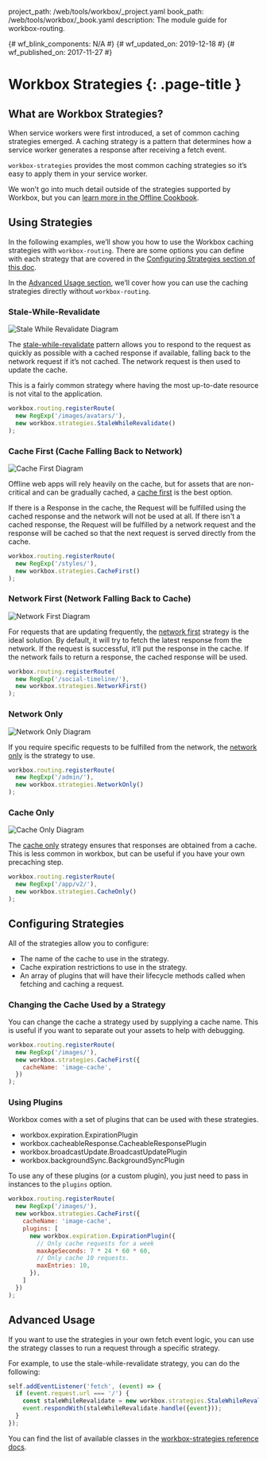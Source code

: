 project_path: /web/tools/workbox/_project.yaml
book_path: /web/tools/workbox/_book.yaml
description: The module guide for workbox-routing.

{# wf_blink_components: N/A #}
{# wf_updated_on: 2019-12-18 #}
{# wf_published_on: 2017-11-27 #}

# Workbox Strategies {: .page-title }

## What are Workbox Strategies?

When service workers were first introduced, a set of common caching strategies
emerged. A caching strategy is a pattern that determines how a service worker
generates a response after receiving a fetch event.

`workbox-strategies` provides the most common caching strategies so it’s easy to
apply them in your service worker.

We won’t go into much detail outside of the strategies supported by Workbox,
but you can [learn more in the Offline Cookbook](/web/fundamentals/instant-and-offline/offline-cookbook/).

## Using Strategies

In the following examples, we’ll show you how to use the Workbox caching
strategies with `workbox-routing`. There are some options you can define with
each strategy that are covered in the
[Configuring Strategies section of this doc](#configuring_strategies).

In the [Advanced Usage section](#advanced_usage), we’ll cover how you can use
the caching strategies directly without `workbox-routing`.

### Stale-While-Revalidate

![Stale While Revalidate Diagram](../images/modules/workbox-strategies/stale-while-revalidate.png)

The [stale-while-revalidate](/web/fundamentals/instant-and-offline/offline-cookbook/#stale-while-revalidate)
pattern allows you to respond to the request as quickly as possible with a
cached response if available, falling back to the network request if it’s
not cached. The network request is then used to update the cache.

This is a fairly common strategy where having the most up-to-date resource
is not vital to the application.

```javascript
workbox.routing.registerRoute(
  new RegExp('/images/avatars/'),
  new workbox.strategies.StaleWhileRevalidate()
);
```

### Cache First (Cache Falling Back to Network)

![Cache First Diagram](../images/modules/workbox-strategies/cache-first.png)

Offline web apps will rely heavily on the cache, but for assets that are
non-critical and can be gradually cached, a
[cache first](/web/fundamentals/instant-and-offline/offline-cookbook/#cache-falling-back-to-network)
is the best option.

If there is a Response in the cache, the Request will be fulfilled using the
cached response and the network will not be used at all. If there isn't a cached
response, the Request will be fulfilled by a network request and the response
will be cached so that the next request is served directly from the cache.

```javascript
workbox.routing.registerRoute(
  new RegExp('/styles/'),
  new workbox.strategies.CacheFirst()
);
```

### Network First (Network Falling Back to Cache)

![Network First Diagram](../images/modules/workbox-strategies/network-first.png)

For requests that are updating frequently, the
[network first](/web/fundamentals/instant-and-offline/offline-cookbook/#network-falling-back-to-cache)
strategy is the ideal solution. By default, it will try to fetch the latest
response from the network. If the request is successful, it’ll put the response
in the cache. If the network fails to return a response, the cached response
will be used.

```javascript
workbox.routing.registerRoute(
  new RegExp('/social-timeline/'),
  new workbox.strategies.NetworkFirst()
);
```

### Network Only

![Network Only Diagram](../images/modules/workbox-strategies/network-only.png)

If you require specific requests to be fulfilled from the network, the
[network only](/web/fundamentals/instant-and-offline/offline-cookbook/#network-only)
is the strategy to use.

```javascript
workbox.routing.registerRoute(
  new RegExp('/admin/'),
  new workbox.strategies.NetworkOnly()
);
```

### Cache Only

![Cache Only Diagram](../images/modules/workbox-strategies/cache-only.png)

The [cache only](/web/fundamentals/instant-and-offline/offline-cookbook/#cache-only)
strategy ensures that responses are obtained from a cache. This is less common
in workbox, but can be useful if you have your own precaching step.

```javascript
workbox.routing.registerRoute(
  new RegExp('/app/v2/'),
  new workbox.strategies.CacheOnly()
);
```

## Configuring Strategies

All of the strategies allow you to configure:

- The name of the cache to use in the strategy.
- Cache expiration restrictions to use in the strategy.
- An array of plugins that will have their lifecycle methods called when
  fetching and caching a request.

### Changing the Cache Used by a Strategy
You can change the cache a strategy used by supplying a cache name. This is
useful if you want to separate out your assets to help with debugging.

```javascript
workbox.routing.registerRoute(
  new RegExp('/images/'),
  new workbox.strategies.CacheFirst({
    cacheName: 'image-cache',
  })
);
```

### Using Plugins
Workbox comes with a set of plugins that can be used with these strategies.

- workbox.expiration.ExpirationPlugin
- workbox.cacheableResponse.CacheableResponsePlugin
- workbox.broadcastUpdate.BroadcastUpdatePlugin
- workbox.backgroundSync.BackgroundSyncPlugin

To use any of these plugins (or a custom plugin), you just need to pass in
instances to the `plugins` option.

```javascript
workbox.routing.registerRoute(
  new RegExp('/images/'),
  new workbox.strategies.CacheFirst({
    cacheName: 'image-cache',
    plugins: [
      new workbox.expiration.ExpirationPlugin({
        // Only cache requests for a week
        maxAgeSeconds: 7 * 24 * 60 * 60,
        // Only cache 10 requests.
        maxEntries: 10,
      }),
    ]
  })
);
```

## Advanced Usage

If you want to use the strategies in your own fetch event logic, you can
use the strategy classes to run a request through a specific strategy.

For example, to use the stale-while-revalidate strategy, you can do the
following:

```javascript
self.addEventListener('fetch', (event) => {
  if (event.request.url === '/') {
    const staleWhileRevalidate = new workbox.strategies.StaleWhileRevalidate();
    event.respondWith(staleWhileRevalidate.handle({event}));
  }
});
```

You can find the list of available classes in the
[workbox-strategies reference docs](/web/tools/workbox/reference-docs/latest/workbox.strategies).
